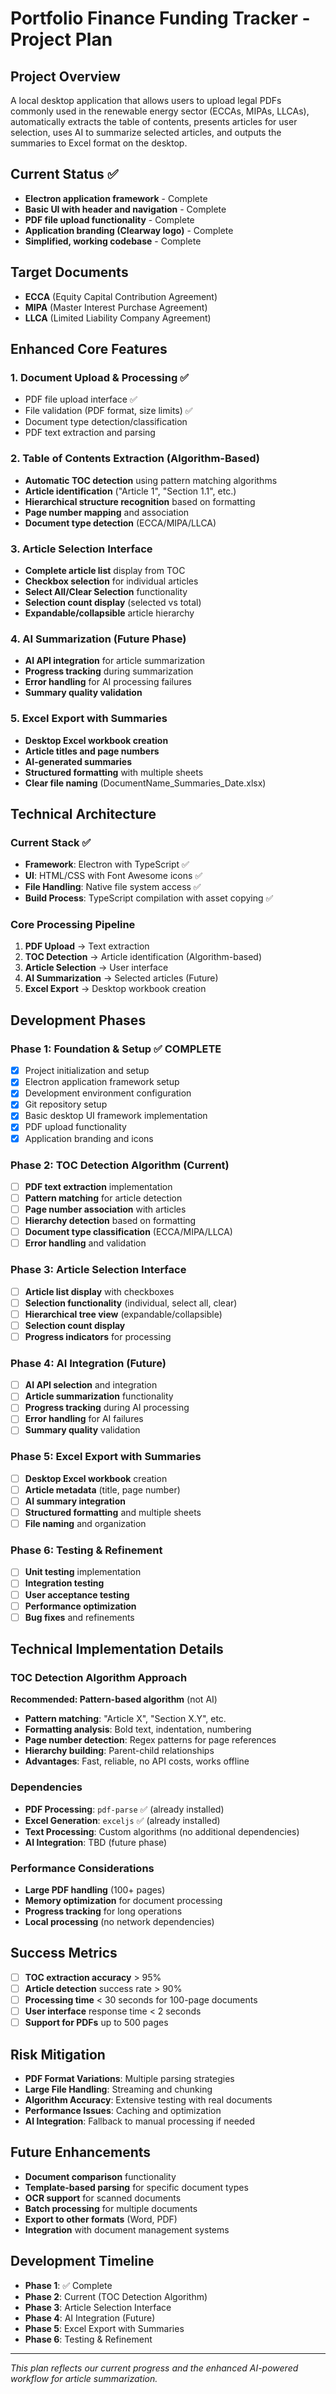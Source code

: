 # Portfolio Finance Funding Tracker - Project Plan

## Project Overview
A local desktop application that allows users to upload legal PDFs commonly used in the renewable energy sector (ECCAs, MIPAs, LLCAs), automatically extracts the table of contents, presents articles for user selection, uses AI to summarize selected articles, and outputs the summaries to Excel format on the desktop.

## Current Status ✅
- **Electron application framework** - Complete
- **Basic UI with header and navigation** - Complete  
- **PDF file upload functionality** - Complete
- **Application branding (Clearway logo)** - Complete
- **Simplified, working codebase** - Complete

## Target Documents
- **ECCA** (Equity Capital Contribution Agreement)
- **MIPA** (Master Interest Purchase Agreement) 
- **LLCA** (Limited Liability Company Agreement)

## Enhanced Core Features

### 1. Document Upload & Processing ✅
- PDF file upload interface ✅
- File validation (PDF format, size limits) ✅
- Document type detection/classification
- PDF text extraction and parsing

### 2. Table of Contents Extraction (Algorithm-Based)
- **Automatic TOC detection** using pattern matching algorithms
- **Article identification** ("Article 1", "Section 1.1", etc.)
- **Hierarchical structure recognition** based on formatting
- **Page number mapping** and association
- **Document type detection** (ECCA/MIPA/LLCA)

### 3. Article Selection Interface
- **Complete article list** display from TOC
- **Checkbox selection** for individual articles
- **Select All/Clear Selection** functionality
- **Selection count display** (selected vs total)
- **Expandable/collapsible** article hierarchy

### 4. AI Summarization (Future Phase)
- **AI API integration** for article summarization
- **Progress tracking** during summarization
- **Error handling** for AI processing failures
- **Summary quality validation**

### 5. Excel Export with Summaries
- **Desktop Excel workbook creation**
- **Article titles and page numbers**
- **AI-generated summaries**
- **Structured formatting** with multiple sheets
- **Clear file naming** (DocumentName_Summaries_Date.xlsx)

## Technical Architecture

### Current Stack ✅
- **Framework**: Electron with TypeScript ✅
- **UI**: HTML/CSS with Font Awesome icons ✅
- **File Handling**: Native file system access ✅
- **Build Process**: TypeScript compilation with asset copying ✅

### Core Processing Pipeline
1. **PDF Upload** → Text extraction
2. **TOC Detection** → Article identification (Algorithm-based)
3. **Article Selection** → User interface
4. **AI Summarization** → Selected articles (Future)
5. **Excel Export** → Desktop workbook creation

## Development Phases

### Phase 1: Foundation & Setup ✅ COMPLETE
- [x] Project initialization and setup
- [x] Electron application framework setup
- [x] Development environment configuration
- [x] Git repository setup
- [x] Basic desktop UI framework implementation
- [x] PDF upload functionality
- [x] Application branding and icons

### Phase 2: TOC Detection Algorithm (Current)
- [ ] **PDF text extraction** implementation
- [ ] **Pattern matching** for article detection
- [ ] **Page number association** with articles
- [ ] **Hierarchy detection** based on formatting
- [ ] **Document type classification** (ECCA/MIPA/LLCA)
- [ ] **Error handling** and validation

### Phase 3: Article Selection Interface
- [ ] **Article list display** with checkboxes
- [ ] **Selection functionality** (individual, select all, clear)
- [ ] **Hierarchical tree view** (expandable/collapsible)
- [ ] **Selection count display**
- [ ] **Progress indicators** for processing

### Phase 4: AI Integration (Future)
- [ ] **AI API selection** and integration
- [ ] **Article summarization** functionality
- [ ] **Progress tracking** during AI processing
- [ ] **Error handling** for AI failures
- [ ] **Summary quality** validation

### Phase 5: Excel Export with Summaries
- [ ] **Desktop Excel workbook** creation
- [ ] **Article metadata** (title, page number)
- [ ] **AI summary integration**
- [ ] **Structured formatting** and multiple sheets
- [ ] **File naming** and organization

### Phase 6: Testing & Refinement
- [ ] **Unit testing** implementation
- [ ] **Integration testing**
- [ ] **User acceptance testing**
- [ ] **Performance optimization**
- [ ] **Bug fixes** and refinements

## Technical Implementation Details

### TOC Detection Algorithm Approach
**Recommended: Pattern-based algorithm** (not AI)
- **Pattern matching**: "Article X", "Section X.Y", etc.
- **Formatting analysis**: Bold text, indentation, numbering
- **Page number detection**: Regex patterns for page references
- **Hierarchy building**: Parent-child relationships
- **Advantages**: Fast, reliable, no API costs, works offline

### Dependencies
- **PDF Processing**: `pdf-parse` ✅ (already installed)
- **Excel Generation**: `exceljs` ✅ (already installed)
- **Text Processing**: Custom algorithms (no additional dependencies)
- **AI Integration**: TBD (future phase)

### Performance Considerations
- **Large PDF handling** (100+ pages)
- **Memory optimization** for document processing
- **Progress tracking** for long operations
- **Local processing** (no network dependencies)

## Success Metrics
- [ ] **TOC extraction accuracy** > 95%
- [ ] **Article detection** success rate > 90%
- [ ] **Processing time** < 30 seconds for 100-page documents
- [ ] **User interface** response time < 2 seconds
- [ ] **Support for PDFs** up to 500 pages

## Risk Mitigation
- **PDF Format Variations**: Multiple parsing strategies
- **Large File Handling**: Streaming and chunking
- **Algorithm Accuracy**: Extensive testing with real documents
- **Performance Issues**: Caching and optimization
- **AI Integration**: Fallback to manual processing if needed

## Future Enhancements
- **Document comparison** functionality
- **Template-based parsing** for specific document types
- **OCR support** for scanned documents
- **Batch processing** for multiple documents
- **Export to other formats** (Word, PDF)
- **Integration** with document management systems

## Development Timeline
- **Phase 1**: ✅ Complete
- **Phase 2**: Current (TOC Detection Algorithm)
- **Phase 3**: Article Selection Interface
- **Phase 4**: AI Integration (Future)
- **Phase 5**: Excel Export with Summaries
- **Phase 6**: Testing & Refinement

---

*This plan reflects our current progress and the enhanced AI-powered workflow for article summarization.*
